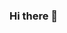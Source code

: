 ### Hi there 👋

<!--
**ReGames1283/ReGames1283** is a ✨ _special_ ✨ repository because its `README.md` (this file) appears on your GitHub profile.

Here are some ideas to get you started:

- 🔭 I’m currently working on to be good at coding
- 🌱 I’m currently learning to be a good coder
- 👯 I’m looking to collaborate on someone
- 🤔 I’m looking for help with someone
- 💬 Ask me about something
- 📫 How to reach me: 
- 😄 Pronouns: ...
- ⚡ Fun fact: ... im am not a good coder
-->
